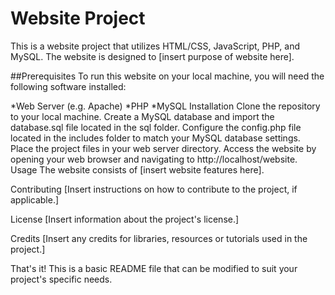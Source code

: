 #  Website Project
This is a website project that utilizes HTML/CSS, JavaScript, PHP, and MySQL. The website is designed to [insert purpose of website here].

##Prerequisites
To run this website on your local machine, you will need the following software installed:

*Web Server (e.g. Apache)
*PHP
*MySQL
Installation
Clone the repository to your local machine.
Create a MySQL database and import the database.sql file located in the sql folder.
Configure the config.php file located in the includes folder to match your MySQL database settings.
Place the project files in your web server directory.
Access the website by opening your web browser and navigating to http://localhost/website.
Usage
The website consists of [insert website features here].

Contributing
[Insert instructions on how to contribute to the project, if applicable.]

License
[Insert information about the project's license.]

Credits
[Insert any credits for libraries, resources or tutorials used in the project.]

That's it! This is a basic README file that can be modified to suit your project's specific needs.



